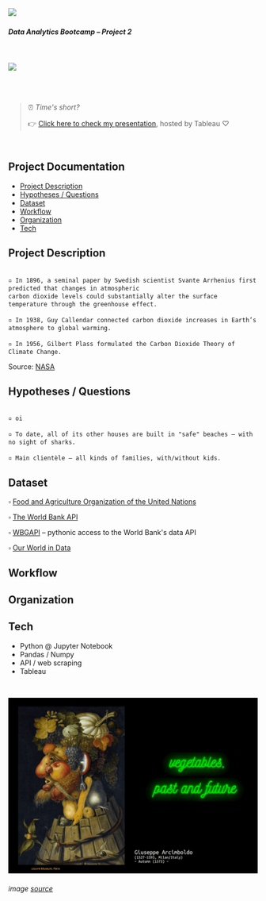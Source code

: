 <img src="https://bit.ly/2VnXWr2" width="60">

##### *Data Analytics Bootcamp* – Project 2

<br>

![](images/meat_the_future.gif)

<br>

<br>

> ⏰ <i>Time's short?</i>
>
> 👉 [Click here to check my presentation](missing_link), hosted by Tableau ♡

<br>

## Project Documentation
- [Project Description](#project-description)
- [Hypotheses / Questions](#hypotheses-/-questions)
- [Dataset](#dataset)
- [Workflow](#workflow)
- [Organization](#organization)
- [Tech](#tech)

<a name="project-description"></a>

## Project Description

```

▫️ In 1896, a seminal paper by Swedish scientist Svante Arrhenius first predicted that changes in atmospheric
carbon dioxide levels could substantially alter the surface temperature through the greenhouse effect.

▫️ In 1938, Guy Callendar connected carbon dioxide increases in Earth’s atmosphere to global warming.

▫️ In 1956, Gilbert Plass formulated the Carbon Dioxide Theory of Climate Change.

```
Source: [NASA](https://climate.nasa.gov/evidence/)


<a name="hypotheses-/-questions"></a>

## Hypotheses / Questions

```

▫️ oi

▫️ To date, all of its other houses are built in "safe" beaches – with no sight of sharks.

▫️ Main clientèle – all kinds of families, with/without kids.

```

<a name="dataset"></a>

## Dataset

▫️ [Food and Agriculture Organization of the United Nations](http://www.fao.org)

▫️ [The World Bank API](https://datahelpdesk.worldbank.org/)

▫️ [WBGAPI](https://pypi.org/project/wbgapi/) – pythonic access to the World Bank's data API

▫️ [Our World in Data](https://ourworldindata.org/)


<a name="workflow"></a>

## Workflow


<a name="organization"></a>

## Organization





<a name="tech"></a>

## Tech

   - Python @ Jupyter Notebook
   - Pandas / Numpy
   - API / web scraping
   - Tableau

<br>

![](images/vegetables_the_future_github.png)

###### <i>image [source](https://commons.wikimedia.org/wiki/File:Arcimboldo_Oto%C3%B1o.jpg)</i>

